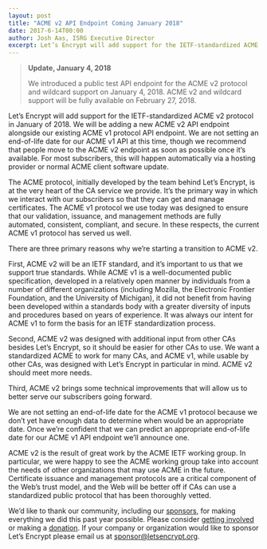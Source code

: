 ```yaml
---
layout: post
title: "ACME v2 API Endpoint Coming January 2018"
date: 2017-6-14T00:00
author: Josh Aas, ISRG Executive Director
excerpt: Let’s Encrypt will add support for the IETF-standardized ACME v2 protocol in January of 2018.
---
```


> **Update, January 4, 2018**
> 
> We introduced a public test API endpoint for the ACME v2 protocol and wildcard support on January 4, 2018. ACME v2 and wildcard support will be fully available on February 27, 2018.

Let’s Encrypt will add support for the IETF-standardized ACME v2 protocol in January of 2018. We will be adding a new ACME v2 API endpoint alongside our existing ACME v1 protocol API endpoint. We are not setting an end-of-life date for our ACME v1 API at this time, though we recommend that people move to the ACME v2 endpoint as soon as possible once it’s available. For most subscribers, this will happen automatically via a hosting provider or normal ACME client software update.

The ACME protocol, initially developed by the team behind Let’s Encrypt, is at the very heart of the CA service we provide. It’s the primary way in which we interact with our subscribers so that they can get and manage certificates. The ACME v1 protocol we use today was designed to ensure that our validation, issuance, and management methods are fully automated, consistent, compliant, and secure. In these respects, the current ACME v1 protocol has served us well.

There are three primary reasons why we’re starting a transition to ACME v2.

First, ACME v2 will be an IETF standard, and it’s important to us that we support true standards. While ACME v1 is a well-documented public specification, developed in a relatively open manner by individuals from a number of different organizations (including Mozilla, the Electronic Frontier Foundation, and the University of Michigan), it did not benefit from having been developed within a standards body with a greater diversity of inputs and procedures based on years of experience. It was always our intent for ACME v1 to form the basis for an IETF standardization process.

Second, ACME v2 was designed with additional input from other CAs besides Let’s Encrypt, so it should be easier for other CAs to use. We want a standardized ACME to work for many CAs, and ACME v1, while usable by other CAs, was designed with Let’s Encrypt in particular in mind. ACME v2 should meet more needs.

Third, ACME v2 brings some technical improvements that will allow us to better serve our subscribers going forward.

We are not setting an end-of-life date for the ACME v1 protocol because we don’t yet have enough data to determine when would be an appropriate date. Once we’re confident that we can predict an appropriate end-of-life date for our ACME v1 API endpoint we’ll announce one.

ACME v2 is the result of great work by the ACME IETF working group. In particular, we were happy to see the ACME working group take into account the needs of other organizations that may use ACME in the future. Certificate issuance and management protocols are a critical component of the Web’s trust model, and the Web will be better off if CAs can use a standardized public protocol that has been thoroughly vetted.

We’d like to thank our community, including our [sponsors](https://letsencrypt.org/sponsors/), for making everything we did this past year possible. Please consider [getting involved](https://letsencrypt.org/getinvolved/) or making a [donation](https://letsencrypt.org/donate/). If your company or organization would like to sponsor Let’s Encrypt please email us at [sponsor@letsencrypt.org](mailto:sponsor@letsencrypt.org).

